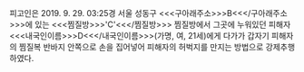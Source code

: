 피고인은 2019. 9. 29. 03:25경 서울 성동구 <<<구아래주소>>>B<<</구아래주소>>>에 있는 <<<찜질방>>>'C'<<</찜질방>>> 찜질방에서 그곳에 누워있던 피해자 <<<내국인이름>>>D<<</내국인이름>>>(가명, 여, 21세)에게 다가가 갑자기 피해자의 찜질복 반바지 안쪽으로 손을 집어넣어 피해자의 허벅지를 만지는 방법으로 강제추행하였다.